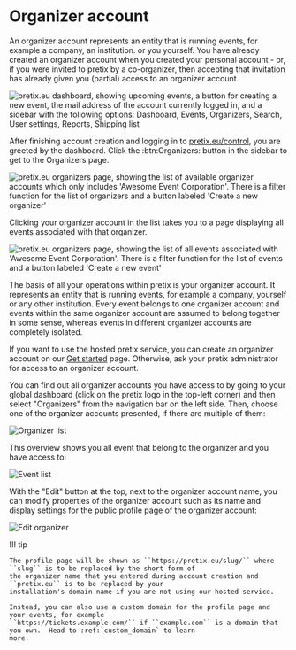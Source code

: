 # Organizer account

An organizer account represents an entity that is running events, for example a company, an institution. or you yourself. You have already created an organizer account when you created your personal account - or, if you were invited to pretix by a co-organizer, then accepting that invitation has already given you (partial) access to an organizer account. 


![pretix.eu dashboard, showing upcoming events, a button for creating a new event, the mail address of the account currently logged in, and a sidebar with the following options: Dashboard, Events, Organizers, Search, User settings, Reports, Shipping list](../../assets/screens/account/dashboard.png)

After finishing account creation and logging in to [pretix.eu/control](https://pretix.eu/control/), you are greeted by the dashboard. Click the :btn:Organizers: button in the sidebar to get to the Organizers page. 

![pretix.eu organizers page, showing the list of available organizer accounts which only includes 'Awesome Event Corporation'. There is a filter function for the list of organizers and a button labeled 'Create a new organizer'](../../assets/screens/organizer/organizers.png) 

Clicking your organizer account in the list takes you to a page displaying all events associated with that organizer. 

![pretix.eu organizers page, showing the list of all events associated with 'Awesome Event Corporation'. There is a filter function for the list of events and a button labeled 'Create a new event'](../../assets/screens/organizer/event-list.png) 

The basis of all your operations within pretix is your organizer account. It represents an entity that is running
events, for example a company, yourself or any other institution.
Every event belongs to one organizer account and events within the same organizer account are assumed to belong together
in some sense, whereas events in different organizer accounts are completely isolated.

If you want to use the hosted pretix service, you can create an organizer account on our [Get started](https://pretix.eu/about/en/setup) page. Otherwise,
ask your pretix administrator for access to an organizer account.

You can find out all organizer accounts you have access to by going to your global dashboard (click on the pretix logo
in the top-left corner) and then select "Organizers" from the navigation bar on the left side. Then, choose one of the
organizer accounts presented, if there are multiple of them:

![Organizer list](../../assets/screens/organizer/list.png)

This overview shows you all event that belong to the organizer and you have access to:

![Event list](../../assets/screens/organizer/event_list.png)

With the "Edit" button at the top, next to the organizer account name, you can modify properties of the organizer
account such as its name and display settings for the public profile page of the organizer account:

![Edit organizer](../../assets/screens/organizer/edit.png)

!!! tip

    The profile page will be shown as ``https://pretix.eu/slug/`` where ``slug`` is to be replaced by the short form of
    the organizer name that you entered during account creation and ``pretix.eu`` is to be replaced by your
    installation's domain name if you are not using our hosted service.

    Instead, you can also use a custom domain for the profile page and your events, for example
    ``https://tickets.example.com/`` if ``example.com`` is a domain that you own.  Head to :ref:`custom_domain` to learn
    more.
